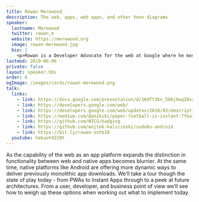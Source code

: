 ```yaml
---
title: Rowan Merewood
description: The web, apps, web apps, and other Venn diagrams
speaker:
  lastname: Merewood
  twitter: rowan_m
  website: https://merewood.org
  image: rowan-merewood.jpg
  bio: |
    <p>Rowan is a Developer Advocate for the web at Google where he mostly focuses on driving the adoption of web platform features in e-commerce. Mostly this means looking for ways to match up neat platform features with good business metrics, or more simply: good web == good business. Outside of talking shop, you can always ask him about terrible horror films - especially if you have some terrible 80s pulp to suggest.</p>
lastmod: 2019-06-06
private: false
layout: speaker.hbs
order: 6
ogImage: /images/cards/rowan-merewood.png
talk:
  links:
    - link: https://docs.google.com/presentation/d/1KHTY3bn_5Q6j9wqI8xZlcHV06uezVZp2KNWMhCBo9nY/present?token=AC4w5VghPrVlpJ8xaEuSL7eQqj57rNJp0A%3A1559834424765&includes_info_params=1&eisi=COHzr4aU1eICFVGHHwodKUsNKg#slide=id.p
    - link: https://developers.google.com/web/
    - link: https://developers.google.com/web/updates/2018/03/emscripting-a-c-library
    - link: https://medium.com/@anikiki/paper-football-is-instant-7fea124fcd3c
    - link: https://github.com/WICG/badging
    - link: https://github.com/wojtek-kalicinski/sudoku-android
    - link: https://bit.ly/rowan-sotb18
  youtube: hekuoY4ICNY
---
```


As the capability of the web as an app platform expands the distinction in functionality between web and native apps becomes blurrier. At the same time, native platforms like Android are offering more dynamic ways to deliver previously monolithic app downloads. We’ll take a tour though the state of play today - from PWAs to Instant Apps through to a peek at future architectures. From a user, developer, and business point of view we’ll see how to weigh up these options when working out what to implement today.
